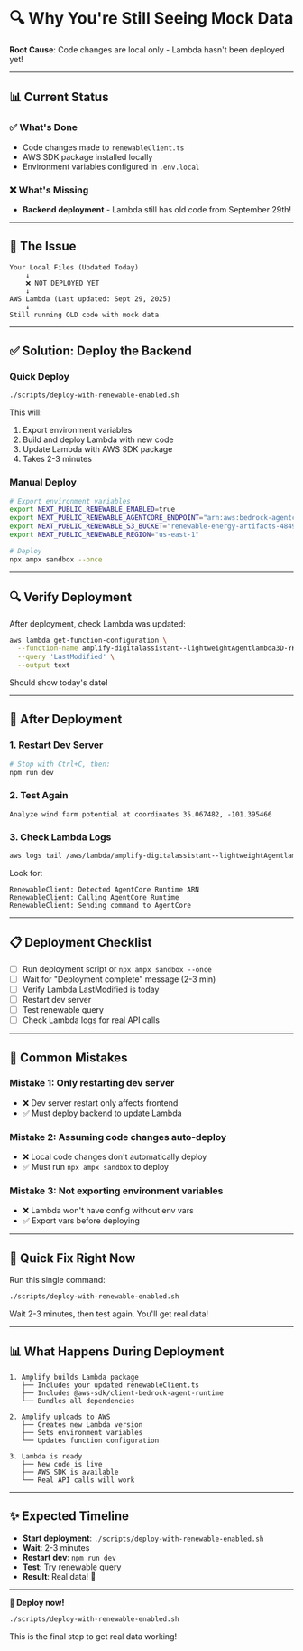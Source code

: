 # 🔍 Why You're Still Seeing Mock Data

**Root Cause**: Code changes are local only - Lambda hasn't been deployed yet!

---

## 📊 Current Status

### ✅ What's Done
- Code changes made to `renewableClient.ts`
- AWS SDK package installed locally
- Environment variables configured in `.env.local`

### ❌ What's Missing
- **Backend deployment** - Lambda still has old code from September 29th!

---

## 🎯 The Issue

```
Your Local Files (Updated Today)
    ↓
    ❌ NOT DEPLOYED YET
    ↓
AWS Lambda (Last updated: Sept 29, 2025)
    ↓
Still running OLD code with mock data
```

---

## ✅ Solution: Deploy the Backend

### Quick Deploy

```bash
./scripts/deploy-with-renewable-enabled.sh
```

This will:
1. Export environment variables
2. Build and deploy Lambda with new code
3. Update Lambda with AWS SDK package
4. Takes 2-3 minutes

### Manual Deploy

```bash
# Export environment variables
export NEXT_PUBLIC_RENEWABLE_ENABLED=true
export NEXT_PUBLIC_RENEWABLE_AGENTCORE_ENDPOINT="arn:aws:bedrock-agentcore:us-east-1:484907533441:agent-runtime/wind_farm_layout_agent-7DnHlIBg3o"
export NEXT_PUBLIC_RENEWABLE_S3_BUCKET="renewable-energy-artifacts-484907533441"
export NEXT_PUBLIC_RENEWABLE_REGION="us-east-1"

# Deploy
npx ampx sandbox --once
```

---

## 🔍 Verify Deployment

After deployment, check Lambda was updated:

```bash
aws lambda get-function-configuration \
  --function-name amplify-digitalassistant--lightweightAgentlambda3D-YHBgjx1rRMbY \
  --query 'LastModified' \
  --output text
```

Should show today's date!

---

## 🧪 After Deployment

### 1. Restart Dev Server

```bash
# Stop with Ctrl+C, then:
npm run dev
```

### 2. Test Again

```
Analyze wind farm potential at coordinates 35.067482, -101.395466
```

### 3. Check Lambda Logs

```bash
aws logs tail /aws/lambda/amplify-digitalassistant--lightweightAgentlambda3D-YHBgjx1rRMbY --follow
```

Look for:
```
RenewableClient: Detected AgentCore Runtime ARN
RenewableClient: Calling AgentCore Runtime
RenewableClient: Sending command to AgentCore
```

---

## 📋 Deployment Checklist

- [ ] Run deployment script or `npx ampx sandbox --once`
- [ ] Wait for "Deployment complete" message (2-3 min)
- [ ] Verify Lambda LastModified is today
- [ ] Restart dev server
- [ ] Test renewable query
- [ ] Check Lambda logs for real API calls

---

## 🚨 Common Mistakes

### Mistake 1: Only restarting dev server
- ❌ Dev server restart only affects frontend
- ✅ Must deploy backend to update Lambda

### Mistake 2: Assuming code changes auto-deploy
- ❌ Local code changes don't automatically deploy
- ✅ Must run `npx ampx sandbox` to deploy

### Mistake 3: Not exporting environment variables
- ❌ Lambda won't have config without env vars
- ✅ Export vars before deploying

---

## 🎯 Quick Fix Right Now

Run this single command:

```bash
./scripts/deploy-with-renewable-enabled.sh
```

Wait 2-3 minutes, then test again. You'll get real data!

---

## 📊 What Happens During Deployment

```
1. Amplify builds Lambda package
   ├── Includes your updated renewableClient.ts
   ├── Includes @aws-sdk/client-bedrock-agent-runtime
   └── Bundles all dependencies

2. Amplify uploads to AWS
   ├── Creates new Lambda version
   ├── Sets environment variables
   └── Updates function configuration

3. Lambda is ready
   ├── New code is live
   ├── AWS SDK is available
   └── Real API calls will work
```

---

## ✨ Expected Timeline

- **Start deployment**: `./scripts/deploy-with-renewable-enabled.sh`
- **Wait**: 2-3 minutes
- **Restart dev**: `npm run dev`
- **Test**: Try renewable query
- **Result**: Real data! 🎉

---

**🚀 Deploy now!**

```bash
./scripts/deploy-with-renewable-enabled.sh
```

This is the final step to get real data working!
